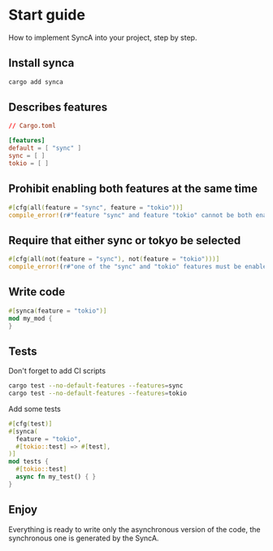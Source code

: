 # Start guide

How to implement SyncA into your project, step by step.

## Install synca

```bash
cargo add synca
```

## Describes features

```toml
// Cargo.toml

[features]
default = [ "sync" ]
sync = [ ]
tokio = [ ]
```

## Prohibit enabling both features at the same time

```rust
#[cfg(all(feature = "sync", feature = "tokio"))]
compile_error!(r#"feature "sync" and feature "tokio" cannot be both enabled at the same time"#);
```

## Require that either sync or tokyo be selected

```rust
#[cfg(all(not(feature = "sync"), not(feature = "tokio")))]
compile_error!(r#"one of the "sync" and "tokio" features must be enabled"#);
```

## Write code

```rust
#[synca(feature = "tokio")]
mod my_mod {
}
```

## Tests

Don't forget to add CI scripts

```bash
cargo test --no-default-features --features=sync
cargo test --no-default-features --features=tokio
```

Add some tests

```rust
#[cfg(test)]
#[synca(
  feature = "tokio",
  #[tokio::test] => #[test],
)]
mod tests {
  #[tokio::test]
  async fn my_test() { }
}
```

## Enjoy

Everything is ready to write only the asynchronous version of the code, 
the synchronous one is generated by the SyncA.